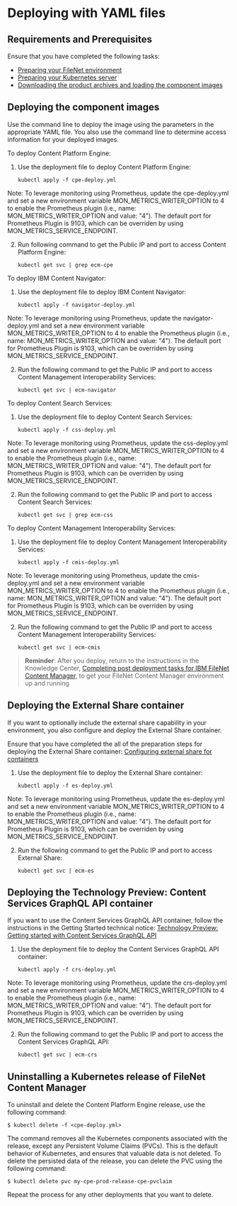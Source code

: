 # Deploying with YAML files

## Requirements and Prerequisites

Ensure that you have completed the following tasks:

- [Preparing your FileNet environment](https://www.ibm.com/support/knowledgecenter/en/SSNW2F_5.5.0/com.ibm.p8.containers.doc/containers_prepare.htm) 
- [Preparing your Kubernetes server](https://www.ibm.com/support/knowledgecenter/en/SSNW2F_5.5.0/com.ibm.p8.containers.doc/containers_prepare_env_k8s.htm)
- [Downloading the product archives and loading the component images](../README.md)


## Deploying the component images

Use the command line to deploy the image using the parameters in the appropriate YAML file. You also use the command line to determine access information for your deployed images.

To deploy Content Platform Engine: 
 1. Use the deployment file to deploy Content Platform Engine:
    
    ```kubectl apply -f cpe-deploy.yml```

   Note:  To leverage monitoring using Prometheus, update the cpe-deploy.yml and set a new environment variable MON_METRICS_WRITER_OPTION to 4 to enable the Prometheus plugin (i.e., name: MON_METRICS_WRITER_OPTION and value: "4").  The default port for Prometheus Plugin is 9103, which can be overriden by using MON_METRICS_SERVICE_ENDPOINT.


 2. Run following command to get the Public IP and port to access Content Platform Engine:
    
    ```kubectl get svc | grep ecm-cpe```

To deploy IBM Content Navigator:
 1. Use the deployment file to deploy IBM Content Navigator:
    
    ```kubectl apply -f navigator-deploy.yml```

   Note:  To leverage monitoring using Prometheus, update the navigator-deploy.yml and set a new environment variable MON_METRICS_WRITER_OPTION to 4 to enable the Prometheus plugin (i.e., name: MON_METRICS_WRITER_OPTION and value: "4").  The default port for Prometheus Plugin is 9103, which can be overriden by using MON_METRICS_SERVICE_ENDPOINT.

 2. Run the following command to get the Public IP and port to access Content Management Interoperability Services:
    
    ```kubectl get svc | ecm-navigator```


To deploy Content Search Services:
 1. Use the deployment file to deploy Content Search Services:
    
    ```kubectl apply -f css-deploy.yml```

   Note:  To leverage monitoring using Prometheus, update the css-deploy.yml and set a new environment variable MON_METRICS_WRITER_OPTION to 4 to enable the Prometheus plugin (i.e., name: MON_METRICS_WRITER_OPTION and value: "4").  The default port for Prometheus Plugin is 9103, which can be overriden by using MON_METRICS_SERVICE_ENDPOINT.

 2. Run the following command to get the Public IP and port to access Content Search Services:
    
    ```kubectl get svc | grep ecm-css```

To deploy Content Management Interoperability Services:
 1. Use the deployment file to deploy Content Management Interoperability Services:
    
    ```kubectl apply -f cmis-deploy.yml```

   Note:  To leverage monitoring using Prometheus, update the cmis-deploy.yml and set a new environment variable MON_METRICS_WRITER_OPTION to 4 to enable the Prometheus plugin (i.e., name: MON_METRICS_WRITER_OPTION and value: "4").  The default port for Prometheus Plugin is 9103, which can be overriden by using MON_METRICS_SERVICE_ENDPOINT.

 2. Run the following command to get the Public IP and port to access Content Management Interoperability Services:
    
    ```kubectl get svc | ecm-cmis```


> **Reminder**: After you deploy, return to the instructions in the Knowledge Center, [Completing post deployment tasks for IBM FileNet Content Manager](https://www.ibm.com/support/knowledgecenter/SSNW2F_5.5.0/com.ibm.p8.containers.doc/containers_postdeploy.htm), to get your FileNet Content Manager environment up and running

## Deploying the External Share container

If you want to optionally include the external share capability in your environment, you also configure and deploy the External Share container. 

Ensure that you have completed the all of the preparation steps for deploying the External Share container: [Configuring external share for containers](https://www.ibm.com/support/knowledgecenter/SSNW2F_5.5.0/com.ibm.p8.containers.doc/containers_externalshare.htm)

 1. Use the deployment file to deploy the External Share container:
    
    ```kubectl apply -f es-deploy.yml```

   Note:  To leverage monitoring using Prometheus, update the es-deploy.yml and set a new environment variable MON_METRICS_WRITER_OPTION to 4 to enable the Prometheus plugin (i.e., name: MON_METRICS_WRITER_OPTION and value: "4").  The default port for Prometheus Plugin is 9103, which can be overriden by using MON_METRICS_SERVICE_ENDPOINT.

 2. Run the following command to get the Public IP and port to access External Share:
    
    ```kubectl get svc | ecm-es```

## Deploying the Technology Preview: Content Services GraphQL API container
If you want to use the Content Services GraphQL API container, follow the instructions in the Getting Started technical notice: [Technology Preview: Getting started with Content Services GraphQL API](http://www.ibm.com/support/docview.wss?uid=ibm10883630)

 1. Use the deployment file to deploy the Content Services GraphQL API container:
    
    ```kubectl apply -f crs-deploy.yml```

   Note:  To leverage monitoring using Prometheus, update the crs-deploy.yml and set a new environment variable MON_METRICS_WRITER_OPTION to 4 to enable the Prometheus plugin (i.e., name: MON_METRICS_WRITER_OPTION and value: "4").  The default port for Prometheus Plugin is 9103, which can be overriden by using MON_METRICS_SERVICE_ENDPOINT.

 2. Run the following command to get the Public IP and port to access the Content Services GraphQL API:
    
    ```kubectl get svc | ecm-crs```


## Uninstalling a Kubernetes release of FileNet Content Manager

To uninstall and delete the Content Platform Engine release, use the following command:

```console
$ kubectl delete -f <cpe-deploy.yml>
```

The command removes all the Kubernetes components associated with the release, except any Persistent Volume Claims (PVCs).  This is the default behavior of Kubernetes, and ensures that valuable data is not deleted. To delete the persisted data of the release, you can delete the PVC using the following command:

```console
$ kubectl delete pvc my-cpe-prod-release-cpe-pvclaim
```
Repeat the process for any other deployments that you want to delete.

